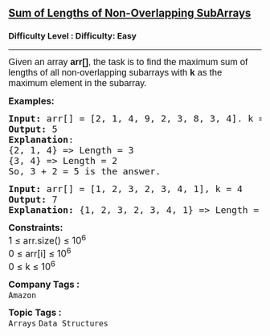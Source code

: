 <h2><a href="https://www.geeksforgeeks.org/problems/sum-of-lengths-of-non-overlapping-subarrays2237/1?page=1&company=Amazon&status=unsolved,attempted&sortBy=accuracy">Sum of Lengths of Non-Overlapping SubArrays</a></h2><h3>Difficulty Level : Difficulty: Easy</h3><hr><div class="problems_problem_content__Xm_eO"><p><span style="font-family: tahoma,geneva,sans-serif;"><span style="font-size: 18px;">Given an array <strong>arr[]</strong>, the task is to find the maximum sum of lengths of all non-overlapping subarrays with <strong>k</strong>&nbsp;as the maximum element in the subarray.</span></span></p>
<p><span style="font-size: 18px;"><strong>Examples:</strong></span></p>
<pre><span style="font-size: 18px;"><strong>Input: </strong>arr[] = [2, 1, 4, 9, 2, 3, 8, 3, 4]. k = 4 
<strong>Output:</strong> 5
<strong>Explanation</strong>: <br>{2, 1, 4} =&gt; Length = 3<br>{3, 4} =&gt; Length = 2<br>So, 3 + 2 = 5 is the answer.</span>
</pre>
<pre><span style="font-size: 18px;"><strong>Input: </strong>arr[] = [1, 2, 3, 2, 3, 4, 1], k = 4
<strong>Output:</strong>&nbsp;7
<strong>Explanation:</strong> {1, 2, 3, 2, 3, 4, 1} =&gt; Length = 7.</span></pre>
<p><span style="font-size: 18px;"><strong>Constraints:</strong><br>1 ≤ arr.size() ≤ 10<sup>6<br></sup></span><span style="font-size: 18px;">0 ≤ arr[i] ≤ 10<sup>6</sup><sup><br></sup></span><span style="font-size: 18px;">0 </span><span style="font-size: 18px;">≤ k&nbsp;</span><span style="font-size: 18px;">≤ 10<sup>6</sup></span></p></div><p><span style=font-size:18px><strong>Company Tags : </strong><br><code>Amazon</code>&nbsp;<br><p><span style=font-size:18px><strong>Topic Tags : </strong><br><code>Arrays</code>&nbsp;<code>Data Structures</code>&nbsp;